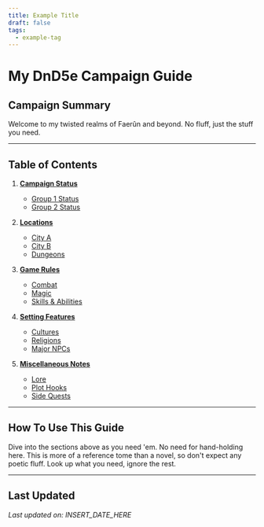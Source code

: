 ```yaml
---
title: Example Title
draft: false
tags:
  - example-tag
---
```

# My DnD5e Campaign Guide

## Campaign Summary

Welcome to my twisted realms of Faerûn and beyond. No fluff, just the stuff you need. 

---

## Table of Contents

1. **[Campaign Status](obsidian://vault/YOUR_VAULT_NAME/Campaign_Status)**
    - [Group 1 Status](obsidian://vault/YOUR_VAULT_NAME/Group_1_Status)
    - [Group 2 Status](obsidian://vault/YOUR_VAULT_NAME/Group_2_Status)

2. **[Locations](obsidian://vault/YOUR_VAULT_NAME/Locations)**
    - [City A](obsidian://vault/YOUR_VAULT_NAME/City_A)
    - [City B](obsidian://vault/YOUR_VAULT_NAME/City_B)
    - [Dungeons](obsidian://vault/YOUR_VAULT_NAME/Dungeons)

3. **[Game Rules](obsidian://vault/YOUR_VAULT_NAME/Game_Rules)**
    - [Combat](obsidian://vault/YOUR_VAULT_NAME/Combat)
    - [Magic](obsidian://vault/YOUR_VAULT_NAME/Magic)
    - [Skills & Abilities](obsidian://vault/YOUR_VAULT_NAME/Skills_Abilities)

4. **[Setting Features](obsidian://vault/YOUR_VAULT_NAME/Setting_Features)**
    - [Cultures](obsidian://vault/YOUR_VAULT_NAME/Cultures)
    - [Religions](obsidian://vault/YOUR_VAULT_NAME/Religions)
    - [Major NPCs](obsidian://vault/YOUR_VAULT_NAME/Major_NPCs)

5. **[Miscellaneous Notes](obsidian://vault/YOUR_VAULT_NAME/Miscellaneous_Notes)**
    - [Lore](obsidian://vault/YOUR_VAULT_NAME/Lore)
    - [Plot Hooks](obsidian://vault/YOUR_VAULT_NAME/Plot_Hooks)
    - [Side Quests](obsidian://vault/YOUR_VAULT_NAME/Side_Quests)

---

## How To Use This Guide

Dive into the sections above as you need 'em. No need for hand-holding here. This is more of a reference tome than a novel, so don't expect any poetic fluff. Look up what you need, ignore the rest.

---

## Last Updated

*Last updated on: INSERT_DATE_HERE*
